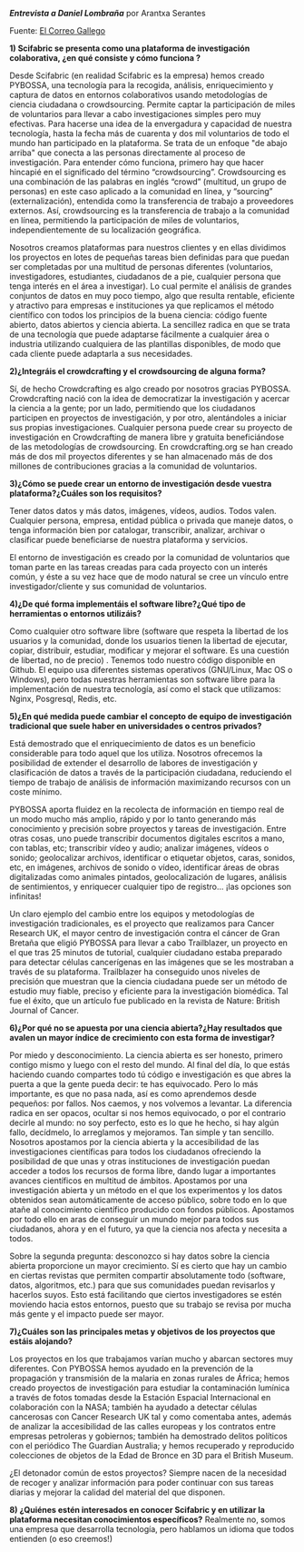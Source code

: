 ﻿***Entrevista a Daniel Lombraña*** por Arantxa Serantes

Fuente: [El Correo Gallego](http://www.elcorreogallego.es/tendencias/ecg/ciencia-ciudadana-academia/idEdicion-2018-05-15/idNoticia-1115413/)

**1) Scifabric se presenta como una plataforma de investigación colaborativa, ¿en qué consiste y
cómo funciona ?**

Desde Scifabric (en realidad Scifabric es la empresa) hemos creado PYBOSSA, una tecnología para la recogida, análisis, enriquecimiento y captura de datos en entornos colaborativos usando metodologías de ciencia ciudadana o crowdsourcing. Permite captar la participación de miles de voluntarios para llevar a cabo investigaciones
simples pero muy efectivas. Para hacerse una idea de la envergadura y capacidad de nuestra tecnología,
hasta la fecha más de cuarenta y dos mil voluntarios de todo el mundo han participado en la plataforma.
Se trata de un enfoque "de abajo arriba" que conecta a las personas directamente al proceso de investigación.
Para entender cómo funciona, primero hay que hacer hincapié en el significado del término “crowdsourcing”. Crowdsourcing es una combinación de las palabras en inglés “crowd” (multitud, un  grupo de personas) en este caso aplicado a la comunidad en línea, y “sourcing” (externalización), entendida como la transferencia de trabajo a proveedores externos. Así, crowdsourcing es la
transferencia de trabajo a la comunidad en línea, permitiendo la participación de miles de voluntarios,
independientemente de su localización geográfica.

Nosotros creamos plataformas para nuestros clientes y en ellas dividimos los proyectos en lotes de pequeñas tareas bien definidas para que puedan ser completadas por una multitud de personas diferentes (voluntarios, investigadores, estudiantes, ciudadanos de a pie, cualquier persona que
tenga interés en el área a investigar). Lo cual permite el análisis de grandes conjuntos de datos en muy poco tiempo, algo que resulta rentable, eficiente y atractivo para empresas e instituciones ya que replicamos el método científico con todos los principios de la buena ciencia: código fuente abierto, datos abiertos y ciencia abierta.
La sencillez radica en que se trata de una tecnología que puede adaptarse fácilmente a cualquier área o industria utilizando cualquiera de las plantillas disponibles, de modo que cada cliente puede adaptarla a sus necesidades.

**2)¿Integráis el crowdcrafting y el crowdsourcing de alguna forma?**

Sí, de hecho Crowdcrafting es algo creado por nosotros gracias PYBOSSA.
Crowdcrafting nació con la idea de democratizar la investigación y acercar la ciencia a la gente; por un
lado, permitiendo que los ciudadanos participen en proyectos de investigación, y por otro, alentándoles a
iniciar sus propias investigaciones. Cualquier persona puede crear su proyecto de investigación en Crowdcrafting de manera libre y gratuita beneficiándose de las metodologías de crowdsourcing. En crowdcrafting.org se han creado más de dos mil proyectos diferentes y se han almacenado más de
dos millones de contribuciones gracias a la comunidad de voluntarios.

**3)¿Cómo se puede crear un entorno de investigación desde vuestra plataforma?¿Cuáles son los
requisitos?**

Tener datos datos y más datos, imágenes, vídeos, audios. Todos valen. Cualquier persona, empresa, entidad pública o privada que maneje datos, o tenga información bien por catalogar, transcribir, analizar, archivar o clasificar puede beneficiarse de nuestra plataforma y servicios.

El entorno de investigación es creado por la comunidad de voluntarios que toman parte en las tareas creadas para cada proyecto con un interés común, y éste a su vez hace que de modo natural se cree un vínculo entre investigador/cliente y sus comunidad de voluntarios.

**4)¿De qué forma implementáis el software libre?¿Qué tipo de herramientas o entornos utilizáis?**

Como cualquier otro software libre (software que respeta la libertad de los usuarios y la comunidad, donde los usuarios tienen la libertad de ejecutar, copiar, distribuir, estudiar, modificar y mejorar el software. Es una cuestión de libertad, no de precio) . Tenemos todo nuestro código disponible en Github.
El equipo usa diferentes sistemas operativos (GNU/Linux, Mac OS o Windows), pero todas nuestras herramientas son software libre para la implementación de nuestra tecnología, así como el stack que utilizamos: Nginx, Posgresql, Redis, etc.

**5)¿En qué medida puede cambiar el concepto de equipo de investigación tradicional que suele haber en universidades o centros privados?**

Está demostrado que el enriquecimiento de datos es un beneficio considerable para todo aquel que los
utiliza. Nosotros ofrecemos la posibilidad de extender el desarrollo de labores de investigación y clasificación de datos a través de la participación ciudadana, reduciendo el tiempo de trabajo de análisis de información maximizando recursos con un coste mínimo.

PYBOSSA aporta fluidez en la recolecta de información en tiempo real de un modo mucho más amplio, rápido y por lo tanto generando más conocimiento y precisión sobre proyectos y tareas de investigación. Entre otras cosas, uno puede transcribir documentos digitales escritos a mano, con
tablas, etc; transcribir vídeo y audio; analizar imágenes, vídeos o sonido; geolocalizar archivos, identificar o etiquetar objetos, caras, sonidos, etc, en imágenes, archivos de sonido o vídeo, identificar áreas de obras digitalizadas como animales pintados, geolocalización de lugares, análisis de
sentimientos, y enriquecer cualquier tipo de registro… ¡las opciones son infinitas!

Un claro ejemplo del cambio entre los equipos y metodologías de investigación tradicionales, es el proyecto que realizamos para Cancer Research UK, el mayor centro de investigación contra el cáncer de Gran Bretaña que eligió PYBOSSA para llevar a cabo Trailblazer, un proyecto en el que tras 25 minutos de tutorial, cualquier ciudadano estaba preparado para detectar células cancerígenas en las
imágenes que se les mostraban a través de su plataforma. Trailblazer ha conseguido unos niveles de precisión que muestran que la ciencia ciudadana puede ser un método de estudio muy fiable, preciso y eficiente para la investigación biomédica. Tal fue el éxito, que un artículo fue publicado en la revista de Nature: British Journal of Cancer.

**6)¿Por qué no se apuesta por una ciencia abierta?¿Hay resultados que avalen un mayor índice de crecimiento con esta forma de investigar?**

Por miedo y desconocimiento. La ciencia abierta es ser honesto, primero contigo mismo y luego con el
resto del mundo. Al final del día, lo que estás haciendo cuando compartes todo tú código e investigación es que abres la puerta a que la gente pueda decir: te has equivocado. Pero lo más importante, es que no pasa nada, así es como aprendemos desde pequeños: por fallos. Nos caemos, y nos volvemos a levantar.
La diferencia radica en ser opacos, ocultar si nos hemos equivocado, o por el contrario decirle al mundo: no soy perfecto, esto es lo que he hecho, si hay algún fallo, decídmelo, lo arreglamos y mejoramos. Tan simple y tan sencillo.
Nosotros apostamos por la ciencia abierta y la accesibilidad de las investigaciones científicas para todos los ciudadanos ofreciendo la posibilidad de que unas y otras instituciones de investigación puedan acceder a todos los recursos de forma libre, dando lugar a importantes avances científicos en multitud de ámbitos. Apostamos por una investigación abierta y un método en el que los experimentos y los datos
obtenidos sean automáticamente de acceso público, sobre todo en lo que atañe al conocimiento científico producido con fondos públicos. Apostamos por todo ello en aras de conseguir un mundo mejor para todos sus ciudadanos, ahora y en el futuro, ya que la ciencia nos afecta y necesita a todos.

Sobre la segunda pregunta: desconozco si hay datos sobre la ciencia abierta proporcione un mayor crecimiento. Sí es cierto que hay un cambio en ciertas revistas que permiten compartir absolutamente todo (software, datos, algoritmos, etc.) para que sus comunidades puedan revisarlos y hacerlos suyos. Esto está facilitando que ciertos investigadores se estén moviendo hacia estos entornos, puesto que su
trabajo se revisa por mucha más gente y el impacto puede ser mayor.

**7)¿Cuáles son las principales metas y objetivos de los proyectos que estáis alojando?**

Los proyectos en los que trabajamos varían mucho y abarcan sectores muy diferentes. Con PYBOSSA
hemos ayudado en la prevención de la propagación y transmisión de la malaria en zonas rurales de África; hemos creado proyectos de investigación para estudiar la contaminación lumínica a través de fotos tomadas desde la Estación Espacial Internacional en colaboración con la NASA;  también ha ayudado a detectar células cancerosas con Cancer Research UK tal y como comentaba
antes, además de analizar la accesibilidad de las calles europeas y los contratos entre empresas
petroleras y gobiernos;  también ha demostrado delitos políticos con el periódico The Guardian Australia; y hemos recuperado y reproducido colecciones de objetos de la Edad de Bronce en 3D para el British Museum.

¿El detonador común de estos proyectos? Siempre nacen de la necesidad de recoger y analizar información para poder continuar con sus tareas diarias y mejorar la calidad del material del que disponen.

**8) ¿Quiénes estén interesados en conocer Scifabric y en utilizar la plataforma necesitan conocimientos específicos?**
Realmente no, somos una empresa que desarrolla tecnología, pero hablamos un idioma que todos
entienden (o eso creemos!)
